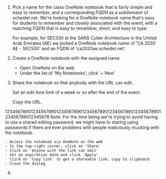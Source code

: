 1. Pick a name for the class OneNote notebook that is fairly simple and easy to remember, and a corresponding FQDN as a subdomaon of scheidel.net. We're looking for a OneNote notebook name that's easy for students to remember and closely associated with the event, with a matching FQDN that is easy to remember, short, and easy to type.

   For example, for SEC530 at the SANS Cyber Architecture in the United Arab
   Emirates (AE) we picked a OneNote notebook name of 'CA 2020 AE - SEC530'
   and an FQDN of 'ca2020ae.scheidel.net'.

2. Create a OneNote notebook with the assigned name.

    - Open OneNote on the web
    - Under the list of 'My Notebooks', click '+ New'

3. Share the notebook so that anybody with the URL can edit.

   Set an edit time limit of a week or so after the end of the event.

   Copy the URL.

123456789012345678901234567890123456789012345678901234567890123456789012345678
   Note: For the time being we're  trying to avoid having to use a shared
   editing password; we might have to staring using passwords if there are
   ever problems with people maliciously mucking with the notebook.

    - Access the notebook via OneNote on the web
    - In the top-right corner, click on 'Share'
    - Click on 'Anyone with the link can edit'
    - Set an expiration date and click 'Apply'
    - Click on 'Copy link' to get a shareable link; copy to clipboard
    - Close the dialog

 4. 
